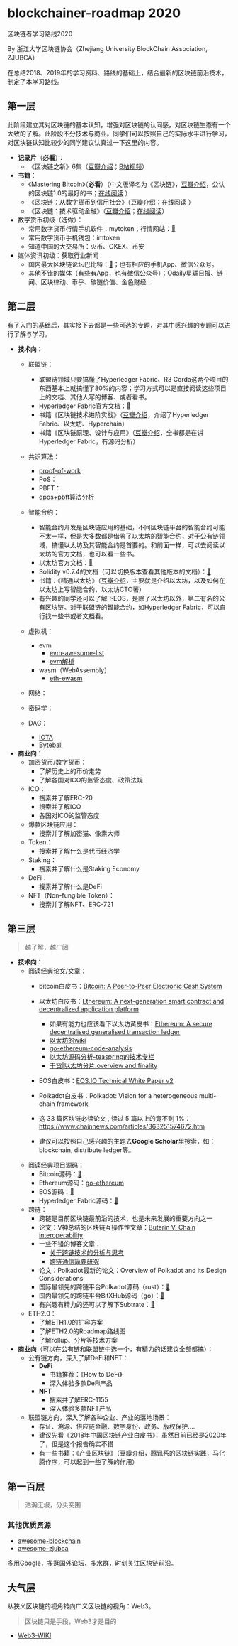 # blockchainer-roadmap 2020

区块链者学习路线2020

By 浙江大学区块链协会（Zhejiang University BlockChain Association, ZJUBCA）

在总结2018、2019年的学习资料、路线的基础上，结合最新的区块链前沿技术，制定了本学习路线。

## 第一层

此阶段建立其对区块链的基本认知，增强对区块链的认同感，对区块链生态有一个大致的了解。此阶段不分技术与商业。同学们可以按照自己的实际水平进行学习，对区块链认知比较少的同学建议认真过一下这里的内容。

+ **记录片**（**必看**）：
  + 《区块链之新》6集（[豆瓣介绍](https://movie.douban.com/subject/27941811/)；[B站视频](https://www.bilibili.com/bangumi/play/ss28925/?from=search&seid=4820733908948631673)）
+ **书籍**：
  + 《Mastering Bitcoin》（**必看**）（中文版译名为《区块链》，[豆瓣介绍](https://book.douban.com/subject/30180770/)，公认的区块链1.0的最好的书；[在线阅读](http://book.8btc.com/books/6/masterbitcoin2cn/_book/) ）
  + 《区块链：从数字货币到信用社会》（[豆瓣介绍](https://book.douban.com/subject/22993903/)；[在线阅读](http://book.8btc.com/blockchain-credit) ）
  + 《区块链：技术驱动金融》（[豆瓣介绍](https://book.douban.com/subject/26860970/)；[在线阅读](https://book.douban.com/subject/26860970/)）
+ 数字货币初级（选做）：
  + 常用数字货币行情手机软件：mytoken；行情网站：[🔗](https://coinmarketcap.com)
  + 常用数字货币手机钱包：imtoken
  + 知道中国的大交易所：火币、OKEX、币安
+ 媒体资讯初级：获取行业新闻
  + 国内最大区块链论坛巴比特：[🔗](http://www.8btc.com/)；也有相应的手机App、微信公众号。
  + 其他不错的媒体（有些有App，也有微信公众号）：Odaily星球日报、链闻、区块律动、币乎、碳链价值、金色财经...

## 第二层

有了入门的基础后，其实接下去都是一些可选的专题，对其中感兴趣的专题可以进行了解与学习。

+ **技术向**：
  + 联盟链：
    + 联盟链领域只要搞懂了Hyperledger Fabric、R3 Corda这两个项目的东西基本上就搞懂了80%的内容；学习方式可以是直接阅读这些项目上的文档、其他人写的博客、或者看书。
    + Hyperledger Fabric官方文档：[🔗](https://hyperledger-fabric.readthedocs.io/en/release-2.2/)
    + 书籍《区块链技术进阶实战》（[豆瓣介绍](https://book.douban.com/subject/30177480/)，介绍了Hyperledger Fabric、以太坊、Hyperchain）
    + 书籍《区块链原理、设计与应用》（[豆瓣介绍](https://book.douban.com/subject/27127839/)，全书都是在讲Hyperledger Fabric，有源码分析）
  + 共识算法：

    + [proof-of-work](https://github.com/indutny/proof-of-work)
    + PoS：
    + PBFT：
    + [dpos+pbft算法分析](https://github.com/sqfasd/dpos-pbft)
  + 智能合约：
    + 智能合约开发是区块链应用的基础，不同区块链平台的智能合约可能不太一样，但是大多数都是借鉴了以太坊的智能合约，对于公有链领域，搞懂以太坊及其智能合约是首要的。和前面一样，可以去阅读以太坊的官方文档，也可以看一些书。
    + 以太坊官方文档：[🔗](https://ethereum.org/en/developers/docs/)
    + Solidity v0.7.4的文档（可以切换版本查看其他版本的文档）：[🔗](https://solidity.readthedocs.io/en/v0.7.4/)
    + 书籍：《精通以太坊》（[豆瓣介绍](https://book.douban.com/subject/33424766/)，主要就是介绍以太坊，以及如何在以太坊上写智能合约，以太坊CTO著）
    + 有兴趣的同学还可以了解下EOS，是除了以太坊以外，第二有名的公有区块链。对于联盟链的智能合约，如Hyperledger Fabric，可以自行找一些书或者文档看。
  + 虚拟机：

    + evm
      + [evm-awesome-list](https://github.com/ethereum/wiki/wiki/Ethereum-Virtual-Machine-(EVM)-Awesome-List)
      + [evm解析](https://github.com/CoinCulture/evm-tools/blob/master/analysis/guide.md)
    + wasm（WebAssembly）
      +  [eth-ewasm](https://github.com/ewasm)
  + 网络：
  + 密码学：
  + DAG：
    
    + [IOTA](https://docs.iota.org/introduction)
    + [Byteball](https://byteball.org/)
+ **商业向**：
  + 加密货币/数字货币：
    + 了解历史上的币价走势
    + 了解各国对ICO的监管态度、政策法规
  + ICO：
    + 搜索并了解ERC-20
    + 搜索并了解ICO
    + 各国对ICO的监管态度
  + 爆款区块链应用：
    + 搜索并了解加密猫、像素大师
  + Token：
    + 搜索并了解什么是代币经济学
  + Staking：
    + 搜索并了解什么是Staking Economy
  + DeFi：
    + 搜索并了解什么是DeFi
  + NFT（Non-fungible Token）：
    + 搜索并了解NFT、ERC-721

## 第三层

>  越了解，越广阔

+ **技术向**：
  + 阅读经典论文/文章：
    + bitcoin白皮书：[Bitcoin: A Peer-to-Peer Electronic Cash System](https://bitcoin.org/bitcoin.pdf)
    + 以太坊白皮书：[Ethereum: A next-generation smart contract and decentralized application platform](https://github.com/ethereum/wiki/wiki/White-Paper)
      
      + 如果有能力也应该看下以太坊黄皮书：[Ethereum: A secure decentralised generalised transaction ledger](https://ethereum.github.io/yellowpaper/paper.pdf)
      + [以太坊的wiki](https://github.com/ethereum/wiki/wiki)
      + [go-ethereum-code-analysis](https://github.com/ZtesoftCS/go-ethereum-code-analysis)
      + [以太坊源码分析-teaspring的技术专栏](https://blog.csdn.net/teaspring)
      + [干货|以太坊分片:overview and finality](https://ethfans.org/posts/ethereum-sharding-and-finality)
    + EOS白皮书：[EOS.IO Technical White Paper v2](https://github.com/EOSIO/Documentation/blob/master/TechnicalWhitePaper.md)
    + Polkadot白皮书：Polkadot: Vision for a heterogeneous multi-chain framework
    + 这 33 篇区块链必读论文 , 读过 5 篇以上的竟不到 1%：https://www.chainnews.com/articles/363251574672.htm
    + 建议可以按照自己感兴趣的主题去**Google Scholar**里搜索，如：blockchain, distribute ledger等。
  + 阅读经典项目源码：
    + Bitcoin源码：[🔗](https://github.com/bitcoin/bitcoin)
    + Ethereum源码：[go-ethereum](https://github.com/ethereum/go-ethereum)
    + EOS源码：[🔗](https://github.com/EOSIO/eos)
    + Hyperledger Fabric源码：[🔗](https://github.com/hyperledger/fabric)
  + 跨链：
    + 跨链是目前区块链最前沿的技术，也是未来发展的重要方向之一
    + 论文：V神总结的区块链互操作性文章：[Buterin V. Chain interoperability](https://www.r3.com/wp-content/uploads/2017/06/chain_interoperability_r3.pdf)
    + 一些不错的博客文章：
      + [关于跨链技术的分析与思考](https://mp.weixin.qq.com/s/fgRPwzVPB3Si5aHSCACvAg)
      + [跨链通信简要研究](https://mp.weixin.qq.com/s/X7ztDBG6kqgrBaGwrrsfQw)
    + 论文：Polkadot最新的论文：Overview of Polkadot and its Design Considerations
    + 国际最领先的跨链平台Polkadot源码（rust）：[🔗](https://github.com/paritytech/polkadot)
    + 国内最领先的跨链平台BitXHub源码（go）：[🔗](https://github.com/meshplus/bitxhub)
    + 有兴趣有精力的还可以了解下Subtrate：[🔗](https://substrate.dev)
  + ETH2.0：
    + 了解ETH1.0的扩容方案
    + 了解ETH2.0的Roadmap路线图
    + 了解rollup、分片等技术方案
+ **商业向**（可以在公有链和联盟链中选一个，有精力的话建议全部都搞）：
  + 公有链方向，深入了解DeFi和NFT：
    + **DeFi**
      + 书籍推荐：《How to DeFi》
      + 深入体验多款DeFi产品
    + **NFT**
      + 搜索并了解ERC-1155
      + 深入体验多款NFT产品
  + 联盟链方向，深入了解各种企业、产业的落地场景：
    + 存证、溯源、供应链金融、数字身份、政务、版权保护....
    + 建议先看《2018年中国区块链产业白皮书》，虽然目前已经是2020年了，但是这个报告确实不错
    + 有一些书籍：《产业区块链》（[豆瓣介绍](https://book.douban.com/subject/35030217/)，腾讯系的区块链实践，马化腾作序，可以起到一些了解的作用）

## 第一百层

>  浩瀚无垠，分头突围

### 其他优质资源

+ [awesome-blockchain](https://github.com/chaozh/awesome-blockchain-cn)
+ [awesome-zjubca](https://github.com/Blockchain-zju/awesome-zjubca)

多用Google，多逛国外论坛，多水群，时刻关注区块链前沿。

## 大气层

从狭义区块链的视角转向广义区块链的视角：Web3。

>  区块链只是手段，Web3才是目的

+ [Web3-WIKI](https://github.com/w3f/Web3-wiki/wiki)
